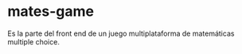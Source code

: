 # mates-game
Es la parte del front end de un juego multiplataforma de matemáticas multiple choice. 

